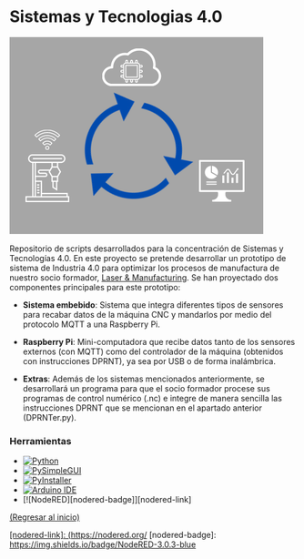 <a name = "readme-top"></a>

# Sistemas y Tecnologias 4.0

![Project Info. Cycle][project-pic]

Repositorio de scripts desarrollados para la concentración de Sistemas y Tecnologías 4.0. En este proyecto se pretende
desarrollar un prototipo de sistema de Industria 4.0 para
optimizar los procesos de manufactura de nuestro socio
formador, [Laser & Manufacturing][laser-link].
Se han proyectado dos componentes principales para este
prototipo:
* **Sistema embebido**: Sistema que integra diferentes tipos
de sensores para recabar datos de la máquina CNC y
mandarlos por medio del protocolo MQTT a una Raspberry Pi.
* **Raspberry Pi**: Mini-computadora que recibe datos tanto
de los sensores externos (con MQTT) como del controlador
de la máquina (obtenidos con instrucciones DPRNT), ya sea
por USB o de forma inalámbrica.

* **Extras**: Además de los sistemas mencionados anteriormente, se
desarrollará un programa para que el socio formador procese sus
programas de control numérico (.nc) e integre de manera sencilla
las instrucciones DPRNT que se mencionan en el apartado anterior (DPRNTer.py).

### Herramientas
* [![Python][python-badge]][python-link]
* [![PySimpleGUI][pysimplegui-badge]][pysimplegui-link]
* [![PyInstaller][pyinstaller-badge]][pyinstaller-link]
* [![Arduino IDE][arduino-badge]][arduino-link]
* [![NodeRED][nodered-badge]][nodered-link]


<p align = ""><a href = "#readme-top">(Regresar al inicio)</p>

<!--
#### Primer prototipo de la interfaz
![First GUI Draft][GUI-Draft_Link]
-->

[python-link]: https://www.python.org/
[python-badge]: https://img.shields.io/badge/Python-v3.8-blue
[pysimplegui-link]: https://www.pysimplegui.org/en/latest/
[pysimplegui-badge]: https://img.shields.io/badge/PySimpleGUI-v4.60-blue
[laser-link]: https://www.lasermanufactura.com/
[project-pic]: https://github.com/aaronrt21/SistemasTecnologias4.0/blob/main/Images/InfoCycle.png
[pyinstaller-badge]: https://img.shields.io/badge/PyInstaller-v5.4.1-blue
[pyinstaller-link]: https://pyinstaller.org/en/stable/
[arduino-link]: https://www.arduino.cc/en/software
[arduino-badge]: https://img.shields.io/badge/Arduino%20IDE-1.8.19-blue
[nodered-link]: (https://nodered.org/
[nodered-badge]: https://img.shields.io/badge/NodeRED-3.0.3-blue
